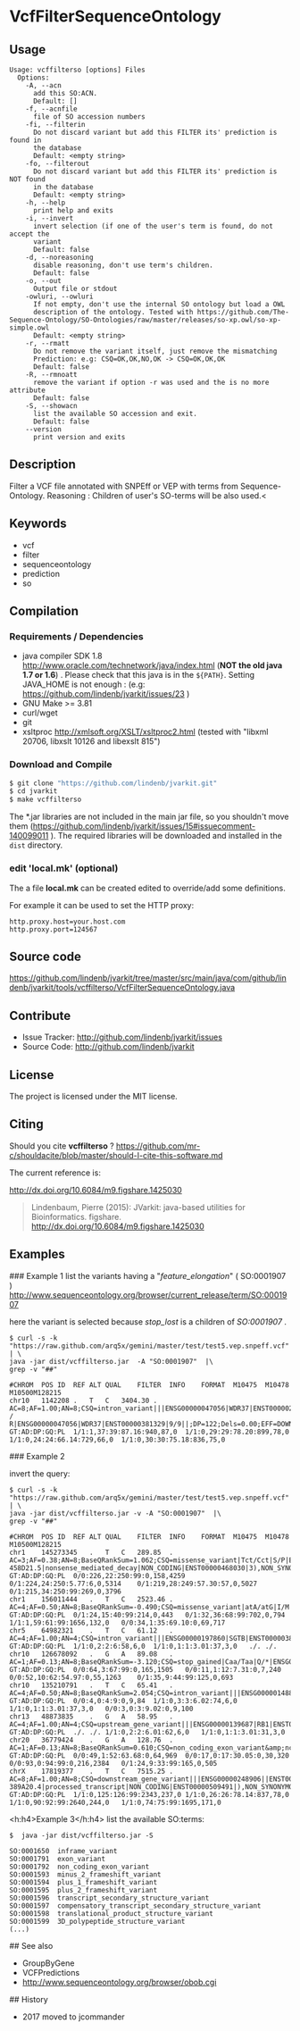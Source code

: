 # VcfFilterSequenceOntology


## Usage

```
Usage: vcffilterso [options] Files
  Options:
    -A, --acn
      add this SO:ACN.
      Default: []
    -f, --acnfile
      file of SO accession numbers
    -fi, --filterin
      Do not discard variant but add this FILTER its' prediction is found in 
      the database
      Default: <empty string>
    -fo, --filterout
      Do not discard variant but add this FILTER its' prediction is NOT found 
      in the database
      Default: <empty string>
    -h, --help
      print help and exits
    -i, --invert
      invert selection (if one of the user's term is found, do not accept the 
      variant 
      Default: false
    -d, --noreasoning
      disable reasoning, don't use term's children.
      Default: false
    -o, --out
      Output file or stdout
    -owluri, --owluri
      If not empty, don't use the internal SO ontology but load a OWL 
      description of the ontology. Tested with https://github.com/The-Sequence-Ontology/SO-Ontologies/raw/master/releases/so-xp.owl/so-xp-simple.owl
      Default: <empty string>
    -r, --rmatt
      Do not remove the variant itself, just remove the mismatching 
      Prediction: e.g: CSQ=OK,OK,NO,OK -> CSQ=OK,OK,OK
      Default: false
    -R, --rmnoatt
      remove the variant if option -r was used and the is no more attribute
      Default: false
    -S, --showacn
      list the available SO accession and exit.
      Default: false
    --version
      print version and exits

```


## Description

Filter a VCF file annotated with SNPEff or VEP with terms from Sequence-Ontology. Reasoning : Children of user's SO-terms will be also used.<


## Keywords

 * vcf
 * filter
 * sequenceontology
 * prediction
 * so


## Compilation

### Requirements / Dependencies

* java compiler SDK 1.8 http://www.oracle.com/technetwork/java/index.html (**NOT the old java 1.7 or 1.6**) . Please check that this java is in the `${PATH}`. Setting JAVA_HOME is not enough : (e.g: https://github.com/lindenb/jvarkit/issues/23 )
* GNU Make >= 3.81
* curl/wget
* git
* xsltproc http://xmlsoft.org/XSLT/xsltproc2.html (tested with "libxml 20706, libxslt 10126 and libexslt 815")


### Download and Compile

```bash
$ git clone "https://github.com/lindenb/jvarkit.git"
$ cd jvarkit
$ make vcffilterso
```

The *.jar libraries are not included in the main jar file, so you shouldn't move them (https://github.com/lindenb/jvarkit/issues/15#issuecomment-140099011 ).
The required libraries will be downloaded and installed in the `dist` directory.

### edit 'local.mk' (optional)

The a file **local.mk** can be created edited to override/add some definitions.

For example it can be used to set the HTTP proxy:

```
http.proxy.host=your.host.com
http.proxy.port=124567
```
## Source code 

https://github.com/lindenb/jvarkit/tree/master/src/main/java/com/github/lindenb/jvarkit/tools/vcffilterso/VcfFilterSequenceOntology.java

## Contribute

- Issue Tracker: http://github.com/lindenb/jvarkit/issues
- Source Code: http://github.com/lindenb/jvarkit

## License

The project is licensed under the MIT license.

## Citing

Should you cite **vcffilterso** ? https://github.com/mr-c/shouldacite/blob/master/should-I-cite-this-software.md

The current reference is:

http://dx.doi.org/10.6084/m9.figshare.1425030

> Lindenbaum, Pierre (2015): JVarkit: java-based utilities for Bioinformatics. figshare.
> http://dx.doi.org/10.6084/m9.figshare.1425030


## Examples

### Example 1
list the variants having a "*feature_elongation*"  ( SO:0001907  ) http://www.sequenceontology.org/browser/current_release/term/SO:0001907

here the variant is selected because *stop_lost* is a children of *SO:0001907* .

```
$ curl -s -k "https://raw.github.com/arq5x/gemini/master/test/test5.vep.snpeff.vcf" | \
java -jar dist/vcffilterso.jar  -A "SO:0001907"  |\
grep -v "##"

#CHROM	POS	ID	REF	ALT	QUAL	FILTER	INFO	FORMAT	M10475	M10478	M10500M128215
chr10	1142208	.	T	C	3404.30	.	AC=8;AF=1.00;AN=8;CSQ=intron_variant|||ENSG00000047056|WDR37|ENST00000263150|||,downstream_gene_variant|||ENSG00000047056|WDR37|ENST00000436154|||,intron_variant|||ENSG00000047056|WDR37|ENST00000358220|||,stop_lost|Tga/Cga|* / R|ENSG00000047056|WDR37|ENST00000381329|9/9||;DP=122;Dels=0.00;EFF=DOWNSTREAM(MODIFIER||||208|WDR37|protein_coding|CODING|ENST00000436154|),INTRON(MODIFIER||||494|WDR37|protein_coding|CODING|ENST00000263150|9),INTRON(MODIFIER||||494|WDR37|protein_coding|CODING|ENST00000358220|9),STOP_LOST(HIGH|MISSENSE|Tga/Cga|*250R|249|WDR37|protein_coding|CODING|ENST00000381329|);FS=0.000;HRun=0;HaplotypeScore=2.6747;MQ=36.00;MQ0=0;QD=27.90	GT:AD:DP:GQ:PL	1/1:1,37:39:87.16:940,87,0	1/1:0,29:29:78.20:899,78,0	1/1:0,24:24:66.14:729,66,0	1/1:0,30:30:75.18:836,75,0
```

### Example 2

invert the query:

 ```
$ curl -s -k "https://raw.github.com/arq5x/gemini/master/test/test5.vep.snpeff.vcf" | \
java -jar dist/vcffilterso.jar -v -A "SO:0001907"  |\
grep -v "##"

#CHROM	POS	ID	REF	ALT	QUAL	FILTER	INFO	FORMAT	M10475	M10478	M10500M128215
chr1	145273345	.	T	C	289.85	.	AC=3;AF=0.38;AN=8;BaseQRankSum=1.062;CSQ=missense_variant|Tct/Cct|S/P|ENSG00000213240|NOTCH2NL|ENST00000369340|4/6|benign(0.238)|tolerated(0.45),missense_variant|Tct/Cct|S/P|ENSG00000213240|NOTCH2NL|ENST00000362074|3/5|benign(0.238)|tolerated(0.45),missense_variant&amp;NMD_transcript_variant|Tct/Cct|S/P|ENSG00000255168||ENST00000468030|3/23|benign(0.416)|tolerated(0.55),missense_variant|Tct/Cct|S/P|ENSG00000213240|NOTCH2NL|ENST00000344859|3/6|possibly_damaging(0.545)|tolerated(0.44);DP=1000;DS;Dels=0.00;EFF=EXON(MODIFIER|||||RP11-458D21.5|nonsense_mediated_decay|NON_CODING|ENST00000468030|3),NON_SYNONYMOUS_CODING(MODERATE|MISSENSE|Tct/Cct|S67P|230|NOTCH2NL|protein_coding|CODING|ENST00000344859|),NON_SYNONYMOUS_CODING(MODERATE|MISSENSE|Tct/Cct|S67P|236|NOTCH2NL|protein_coding|CODING|ENST00000362074|),NON_SYNONYMOUS_CODING(MODERATE|MISSENSE|Tct/Cct|S67P|236|NOTCH2NL|protein_coding|CODING|ENST00000369340|);FS=3.974;HRun=1;HaplotypeScore=17.4275;MQ=29.25;MQ0=0;MQRankSum=-1.370;QD=0.39;ReadPosRankSum=-1.117	GT:AD:DP:GQ:PL	0/0:226,22:250:99:0,158,4259	0/1:224,24:250:5.77:6,0,5314	0/1:219,28:249:57.30:57,0,5027	0/1:215,34:250:99:269,0,3796
chr1	156011444	.	T	C	2523.46	.	AC=4;AF=0.50;AN=8;BaseQRankSum=-0.490;CSQ=missense_variant|atA/atG|I/M|ENSG00000160803|UBQLN4|ENST00000368309|10/11|benign(0.012)|tolerated(0.3),downstream_gene_variant|||ENSG00000160803|UBQLN4|ENST00000459954|||,missense_variant|Atc/Gtc|I/V|ENSG00000160803|UBQLN4|ENST00000368307|6/7|unknown(0)|tolerated(0.88);DP=204;Dels=0.00;EFF=DOWNSTREAM(MODIFIER|||||UBQLN4|processed_transcript|CODING|ENST00000459954|),NON_SYNONYMOUS_CODING(MODERATE|MISSENSE|Atc/Gtc|I148V|226|UBQLN4|protein_coding|CODING|ENST00000368307|),NON_SYNONYMOUS_CODING(MODERATE|MISSENSE|atA/atG|I495M|601|UBQLN4|protein_coding|CODING|ENST00000368309|);FS=4.328;HRun=0;HaplotypeScore=4.3777;MQ=35.24;MQ0=0;MQRankSum=-0.101;QD=14.93;ReadPosRankSum=1.575	GT:AD:DP:GQ:PL	0/1:24,15:40:99:214,0,443	0/1:32,36:68:99:702,0,794	1/1:1,59:61:99:1656,132,0	0/0:34,1:35:69.10:0,69,717
chr5	64982321	.	T	C	61.12	.	AC=4;AF=1.00;AN=4;CSQ=intron_variant|||ENSG00000197860|SGTB|ENST00000381007|||,intron_variant|||ENSG00000197860|SGTB|ENST00000506816|||;DP=4;Dels=0.00;EFF=INTRON(MODIFIER||||194|SGTB|protein_coding|CODING|ENST00000506816|5),INTRON(MODIFIER||||304|SGTB|protein_coding|CODING|ENST00000381007|5);FS=0.000;HRun=0;HaplotypeScore=0.0000;MQ=37.00;MQ0=0;QD=20.37	GT:AD:DP:GQ:PL	1/1:0,2:2:6:58,6,0	1/1:0,1:1:3.01:37,3,0	./.	./.
chr10	126678092	.	G	A	89.08	.	AC=1;AF=0.13;AN=8;BaseQRankSum=-3.120;CSQ=stop_gained|Caa/Taa|Q/*|ENSG00000175029|CTBP2|ENST00000531469|11/11||,stop_gained|Caa/Taa|Q/*|ENSG00000175029|CTBP2|ENST00000309035|9/9||,downstream_gene_variant|||ENSG00000019995|ZRANB1|ENST00000359653|||,stop_gained|Caa/Taa|Q/*|ENSG00000175029|CTBP2|ENST00000494626|11/11||,stop_gained|Caa/Taa|Q/*|ENSG00000175029|CTBP2|ENST00000337195|11/11||,stop_gained|Caa/Taa|Q/*|ENSG00000175029|CTBP2|ENST00000334808|9/9||,stop_gained|Caa/Taa|Q/*|ENSG00000175029|CTBP2|ENST00000411419|11/11||,downstream_gene_variant|||ENSG00000175029|CTBP2|ENST00000395705|||;DP=185;Dels=0.00;EFF=DOWNSTREAM(MODIFIER||||708|ZRANB1|protein_coding|CODING|ENST00000359653|),DOWNSTREAM(MODIFIER|||||CTBP2|processed_transcript|CODING|ENST00000395705|),STOP_GAINED(HIGH|NONSENSE|Caa/Taa|Q445*|445|CTBP2|protein_coding|CODING|ENST00000337195|),STOP_GAINED(HIGH|NONSENSE|Caa/Taa|Q445*|445|CTBP2|protein_coding|CODING|ENST00000411419|),STOP_GAINED(HIGH|NONSENSE|Caa/Taa|Q445*|445|CTBP2|protein_coding|CODING|ENST00000494626|),STOP_GAINED(HIGH|NONSENSE|Caa/Taa|Q445*|445|CTBP2|protein_coding|CODING|ENST00000531469|),STOP_GAINED(HIGH|NONSENSE|Caa/Taa|Q513*|513|CTBP2|protein_coding|CODING|ENST00000334808|),STOP_GAINED(HIGH|NONSENSE|Caa/Taa|Q985*|985|CTBP2|protein_coding|CODING|ENST00000309035|);FS=3.490;HRun=0;HaplotypeScore=3.3843;MQ=25.32;MQ0=0;MQRankSum=6.568;QD=2.02;ReadPosRankSum=-5.871	GT:AD:DP:GQ:PL	0/0:64,3:67:99:0,165,1505	0/0:11,1:12:7.31:0,7,240	0/0:52,10:62:54.97:0,55,1263	0/1:35,9:44:99:125,0,693
chr10	135210791	.	T	C	65.41	.	AC=4;AF=0.50;AN=8;BaseQRankSum=2.054;CSQ=intron_variant|||ENSG00000148824||ENST00000317502|||,upstream_gene_variant|||ENSG00000148824||ENST00000492266|||,intron_variant&amp;nc_transcript_variant|||ENSG00000148824||ENST00000460848|||,intron_variant|||ENSG00000254536|MTG1|ENST00000468317|||,intron_variant&amp;nc_transcript_variant|||ENSG00000148824||ENST00000477902|||,intron_&amp;nc_transcript_variant|||ENSG00000148824||ENST00000473735|||,intron_variant&amp;nc_transcript_variant|||ENSG00000148824||ENST00000498790|||,intron_variant|||ENSG00000148824||ENST00000432508|||,intron_variant&amp;nc_transcript_variant|||ENSG00000148824||ENST00000498334|||,intron_variant&amp;nc_transcript_variant|||ENSG00000148824||ENST00000495014|||;DP=11;Dels=0.00;EFF=INTRON(MODIFIER||||283|MTG1|protein_coding|CODING|ENST00000432508|3),INTRON(MODIFIER||||334|MTG1|protein_coding|CODING|ENST00000317502|3),INTRON(MODIFIER||||339|MTG1|protein_coding|CODING|ENST00000468317|4),INTRON(MODIFIER|||||MTG1|processed_transcript|CODING|ENST00000460848|3),INTRON(MODIFIER|||||MTG1|processed_transcript|CODING|ENST00000473735|3),INTRON(MODIFIER|||||MTG1|processed_transcript|CODING|ENST00000477902|3),INTRON(MODIFIER|||||MTG1|processed_transcript|CODING|ENST00000495014|3),INTRON(MODIFIER|||||MTG1|processed_transcript|CODING|ENST00000498334|3),INTRON(MODIFIER|||||MTG1|processed_transcript|CODING|ENST00000498790|3),UPSTREAM(MODIFIER|||||MTG1|processed_transcript|CODING|ENST00000492266|);FS=0.000;HRun=0;HaplotypeScore=0.2489;MQ=35.12;MQ0=0;MQRankSum=0.248;QD=16.35;ReadPosRankSum=-1.001	GT:AD:DP:GQ:PL	0/0:4,0:4:9:0,9,84	1/1:0,3:3:6.02:74,6,0	1/1:0,1:1:3.01:37,3,0	0/0:3,0:3:9.02:0,9,100
chr13	48873835	.	G	A	58.95	.	AC=4;AF=1.00;AN=4;CSQ=upstream_gene_variant|||ENSG00000139687|RB1|ENST00000467505|||,upstream_gene_variant|||ENSG00000139687|RB1|ENST00000525036|||,downstream_gene_variant|||ENSG00000231473|LINC00441|ENST00000436963|||,upstream_gene_variant|||ENSG00000139687|RB1|ENST00000267163|||,intron_variant&amp;nc_transcript_variant|||ENSG00000231473|LINC00441|ENST00000433480|||;DP=3;Dels=0.00;EFF=DOWNSTREAM(MODIFIER|||||LINC00441|processed_transcript|NON_CODING|ENST00000436963|),INTRON(MODIFIER|||||LINC00441|processed_transcript|NON_CODING|ENST00000433480|2),UPSTREAM(MODIFIER||||928|RB1|protein_coding|CODING|ENST00000267163|),UPSTREAM(MODIFIER|||||RB1|nonsense_mediated_decay|CODING|ENST00000467505|),UPSTREAM(MODIFIER|||||RB1|retained_intron|CODING|ENST00000525036|);FS=0.000;HRun=1;HaplotypeScore=0.0000;MQ=37.00;MQ0=0;QD=19.65	GT:AD:DP:GQ:PL	./.	./.	1/1:0,2:2:6.01:62,6,0	1/1:0,1:1:3.01:31,3,0
chr20	36779424	.	G	A	128.76	.	AC=1;AF=0.13;AN=8;BaseQRankSum=0.610;CSQ=non_coding_exon_variant&amp;nc_transcript_variant|||ENSG00000198959|TGM2|ENST00000468262|4/10||,non_coding_exon_variant&amp;nc_transcript_variant|||ENSG00000198959|TGM2|ENST00000485572|4/13||,non_coding_exon_variant&amp;nc_transcript_variant|||ENSG00000198959|TGM2|ENST00000474777|4/6||,stop_gained|Cag/Tag|Q/*|ENSG00000198959|TGM2|ENST00000373403|5/7||,stop_gained|Cag/Tag|Q/*|ENSG00000198959|TGM2|ENST00000361475|4/13||,stop_gained|Cag/Tag|Q/*|ENSG00000198959|TGM2|ENST00000453095|5/5||,stop_gained|Cag/Tag|Q/*|ENSG00000198959|TGM2|ENST00000536701|3/12||,stop_gained|Cag/Tag|Q/*|ENSG00000198959|TGM2|ENST00000536724|3/12||;DP=196;Dels=0.00;EFF=EXON(MODIFIER|||||TGM2|processed_transcript|CODING|ENST00000485572|4),EXON(MODIFIER|||||TGM2|retained_intron|CODING|ENST00000468262|4),EXON(MODIFIER|||||TGM2|retained_intron|CODING|ENST00000474777|4),STOP_GAINED(HIGH|NONSENSE|Cag/Tag|Q157*|158|TGM2|protein_coding|CODING|ENST00000453095|),STOP_GAINED(HIGH|NONSENSE|Cag/Tag|Q157*|279|TGM2|protein_coding|CODING|ENST00000373403|),STOP_GAINED(HIGH|NONSENSE|Cag/Tag|Q157*|687|TGM2|protein_coding|CODING|ENST00000361475|),STOP_GAINED(HIGH|NONSENSE|Cag/Tag|Q76*|606|TGM2|protein_coding|CODING|ENST00000536701|),STOP_GAINED(HIGH|NONSENSE|Cag/Tag|Q97*|627|TGM2|protein_coding|CODING|ENST00000536724|);FS=1.447;HRun=0;HaplotypeScore=4.5749;MQ=36.22;MQ0=0;MQRankSum=-0.814;QD=3.90;ReadPosRankSum=-0.570	GT:AD:DP:GQ:PL	0/0:49,1:52:63.68:0,64,969	0/0:17,0:17:30.05:0,30,320	0/0:93,0:94:99:0,216,2384	0/1:24,9:33:99:165,0,505
chrX	17819377	.	T	C	7515.25	.	AC=8;AF=1.00;AN=8;CSQ=downstream_gene_variant|||ENSG00000248906||ENST00000509491|||,missense_variant|Atg/Gtg|M/V|ENSG00000131831|RAI2|ENST00000360011|3/3|unknown(0)|tolerated(1),missense_variant|Atg/Gtg|M/V|ENSG00000131831|RAI2|ENST00000331511|3/3|unknown(0)|tolerated(1),missense_variant|Atg/Gtg|M/V|ENSG00000131831|RAI2|ENST00000415486|3/3|unknown(0)|tolerated(1),missense_variant|Atg/Gtg|M/V|ENSG00000131831|RAI2|ENST00000451717|2/2|unknown(0)|tolerated(1),missense_variant|Atg/Gtg|M/V|ENSG00000131831|RAI2|ENST00000545871|3/3|unknown(0)|tolerated(1);DP=319;Dels=0.00;EFF=DOWNSTREAM(MODIFIER|||||RP3-389A20.4|processed_transcript|NON_CODING|ENST00000509491|),NON_SYNONYMOUS_CODING(MODERATE|MISSENSE|Atg/Gtg|M202V|480|RAI2|protein_coding|CODING|ENST00000415486|),NON_SYNONYMOUS_CODING(MODERATE|MISSENSE|Atg/Gtg|M252V|530|RAI2|protein_coding|CODING|ENST00000331511|),NON_SYNONYMOUS_CODING(MODERATE|MISSENSE|Atg/Gtg|M252V|530|RAI2|protein_coding|CODING|ENST00000360011|),NON_SYNONYMOUS_CODING(MODERATE|MISSENSE|Atg/Gtg|M252V|530|RAI2|protein_coding|CODING|ENST00000451717|),NON_SYNONYMOUS_CODING(MODERATE|MISSENSE|Atg/Gtg|M252V|530|RAI2|protein_coding|CODING|ENST00000545871|);FS=0.000;HRun=1;HaplotypeScore=7.7850;MQ=36.33;MQ0=0;QD=23.56	GT:AD:DP:GQ:PL	1/1:0,125:126:99:2343,237,0	1/1:0,26:26:78.14:837,78,0	1/1:0,90:92:99:2640,244,0	1/1:0,74:75:99:1695,171,0
```

<h:h4>Example 3</h:h4>
list the available SO:terms:

```
$  java -jar dist/vcffilterso.jar -S

SO:0001650	inframe_variant
SO:0001791	exon_variant
SO:0001792	non_coding_exon_variant
SO:0001593	minus_2_frameshift_variant
SO:0001594	plus_1_frameshift_variant
SO:0001595	plus_2_frameshift_variant
SO:0001596	transcript_secondary_structure_variant
SO:0001597	compensatory_transcript_secondary_structure_variant
SO:0001598	translational_product_structure_variant
SO:0001599	3D_polypeptide_structure_variant
(...)
```

## See also

 * GroupByGene
 * VCFPredictions
 * http://www.sequenceontology.org/browser/obob.cgi

## History

 * 2017 moved to jcommander




